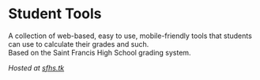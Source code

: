# Student Tools
A collection of web-based, easy to use, mobile-friendly tools that students can use to calculate their grades and such.  
Based on the Saint Francis High School grading system.  
  
*Hosted at [sfhs.tk](http://sfhs.tk)*
